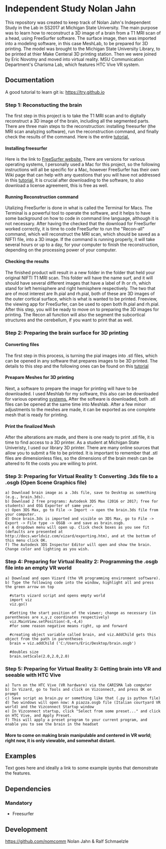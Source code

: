 Independent Study Nolan Jahn
=======================================

This repository was created to keep track of  Nolan Jahn's Independent Study in the Lab in SS2017 at Michigan State University.
The main purpose was to learn how to reconstruct a 3D image of a brain from a T1 MRI scan of a head, using FreeSurfer software. 
The surface image, then was imported into a modeling software, in this case MeshLab, to be prepared for 3D printing.
The model was brought to the Michigan State University Library, to be printed at thier Make Centeral 3D printing station.
Then we were joined by Eric Novotny and moved into virtual reality.
MSU Communication Department's Charisma Lab, which features HTC Vive VR system. 

Documentation
-------------

A good tutorial to learn git is: https://try.github.io

### Step 1: Reconstucting the brain

The first step in this project is to take the T1 MRI scan and to digitally reconstruct a 3D image of the brain, including all the segmented parts.
There are three main steps to the reconstruction: installing freesurfer (the MRI scan analyzing software), run the reconstruction command, and finally check the results of the command.
Here is the entire [tutorial.](https://github.com/nomcomm/IndependentStudy_NolanJahn/blob/master/brain_segmentation/Segmentation.md)

#### Installing freesurfer

Here is the link to [FreeSurfer website.](https://surfer.nmr.mgh.harvard.edu/)
There are versions for various operating systems, I personally used a Mac for this project, so the following instructions will all be specific for a Mac, however FreeSurfer has their own Wiki page that can help with any questions that you will have not addressed in this [tutorial.](https://surfer.nmr.mgh.harvard.edu/fswiki/FreeSurferWiki)
It is crucial after downloading to the software, to also download a license agreement, this is free as well. 

#### Running Reconstruction command

Utalizing FreeSurfer is done in what is called the Terminal for Macs. The Terminal is a powerful tool to operate the software, and it helps to have some background on how to code in command line language, although it is not necessary.
After having the checked that the download for FreeSurfer worked correctly, it is time to code FreeSurfer to run the "Recon-all" command, which will reconstruct the MRI scan, which should be saved as a NIFTI file, into a 3D image.
If the command is running properly, it will take several hours or up to a day, for your computer to finish the reconstruction, depending on the processing power of your computer. 

#### Checking the results

The finished product will result in a new folder in the folder that held your original NIFTI T1 MRI scan. 
This folder will have the name surf, and it will should have several different images that have a label of lh or rh, which stand for left hemisphere and right hemisphere respectively.
The two that are of most interest are lh.pial and rh.pial, both of these are 3D images of the outer cortical surface, which is what is wanted to be printed.
Freeview, the viewing app for FreeSurfer, can be used to open both lh.pial and rh.pial.
After this step, you will be ready to move on to preparing the 3D images for printing.
The Recon all function will also the segment the subcortical structures and the cerebellum, if you want to print that as well. 

### Step 2: Preparing the brain surface for 3D printing

#### Converting files
The first step in this process, is turning the pial images into .stl files, which can be opened in any software that prepares images to be 3D printed. The details to this step and the following ones can be found on this [tutorial](https://github.com/nomcomm/IndependentStudy_NolanJahn/blob/master/3d_printing/3D_print.md)

#### Preapare Meshes for 3D printing
Next, a software to prepare the image for printing will have to be downloaded. 
I used Meshlab for my software, this also can be downloaded for various operating [systems.](http://www.meshlab.net/)
After the software is downloaded, both .stl files can be opened at the same time into Meshlab.
After a few minor adjustments to the meshes are made, it can be exported as one complete mesh that is ready for printing.

#### Print the finalized Mesh
After the alterations are made, and there is one ready to print .stl file, it is time to find access to a 3D printer.
As a student at Michigan State Univeristy, I used our library 3D printer.
There are many online sources that allow you to submit a file to be printed.
It is important to remember that .stl files are dimensionless files, so the dimensions of the brain mesh can be altered to fit the costs you are willing to print.

### Step 3: Preparing for Virtual Reality 1: Converting .3ds file to a .osgb (Open Scene Graphics file)

	a) Download brain image as a .3ds file, save to Desktop as something (e.g., brain.3ds).
	b) Download 2 free programs: Autodesk 3DS Max (2016 or 2017; free for students) and OSG Exporter of same year.
	c) Open 3DS Max, go to File -> Import -> open the brain.3ds file from your computer.
	d) Once brain.3ds is imported and visible on 3DS Max, go to File -> Export -> File type -> OSGB -> and save as brain.osgb.
	e) A dropdown menu will open up. Click check boxes as you see fit (defaults are presented at http://docs.worldviz.com/vizard/exporting.htm), and at the bottom of this menu click OK.
	f) The Autodesk 3DS Inspector Editor will open and show the brain. Change color and lighting as you wish.

### Step 4: Preparing for Virtual Reality 2: Programming the .osgb file into an empty VR world

	a) Download and open Vizard (the VR programming environment software).
	b) Type the following code into the window, highlight all and press the green arrow on top

      #starts vizard script and opens empty world
      import viz
      viz.go()

      #Setting the start position of the viewer; change as necessary (in parentheses are x,y,z coordinates respectively)
      viz.MainView.setPosition(-8,-4,4)
      #for some reason negative means right, up and forward

      #creating object variable called brain, and viz.AddChild gets this object from the path in parentheses
      brain = viz.addChild ('C:/Users/Eric/Desktop/brain.osgb')

      #doubles size
      brain.setScale(2.0,2.0,2.0)   
	
 ### Step 5: Preparing for Virtual Reality 3: Getting brain into VR and seeable with HTC Vive 
 
	a) Turn on the HTC Vive (VR hardware) via the CARISMA lab computer
	b) In Vizard, go to Tools and click on Vizconnect, and press OK on prompt
	c) Save script as brain.py or something like that (.py is python file)
	d) Two windows will open now: A piazza.osgb file (Italian courtyard VR world) and the Vizconnect Startup window
	e) In Vizconnect startup, click "Select from some preset..." and click on HTC Vive, and Apply Preset.
	f) This will apply a preset program to your current program, and enable you to see the brain in the headset
 #### More to come on making brain manipulable and centered in VR world; right now, it is only viewable, and somewhat distant.


Examples
--------

Text goes here and ideally a link to some example ipynbs that demonstrate the features.

Dependencies
------------


### Mandatory

- Freesurfer


Development
-----------
https://github.com/nomcomm
Nolan Jahn & Ralf Schmaelzle
